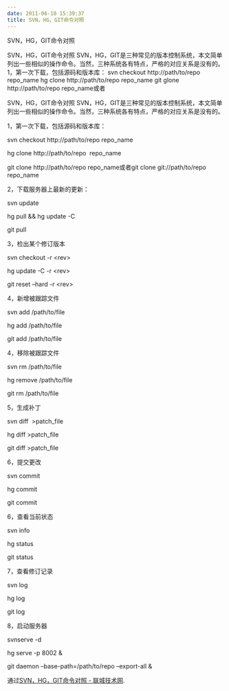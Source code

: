 ```yaml
---
date: 2011-06-10 15:39:37
title: SVN，HG，GIT命令对照
---
```



SVN，HG，GIT命令对照

SVN，HG，GIT命令对照 SVN，HG，GIT是三种常见的版本控制系统，本文简单列出一些相似的操作命令。当然，三种系统各有特点，严格的对应关系是没有的。 1，第一次下载，包括源码和版本库： svn checkout http://path/to/repo repo_name hg clone http://path/to/repo repo_name git glone http://path/to/repo repo_name或者

SVN，HG，GIT命令对照 SVN，HG，GIT是三种常见的版本控制系统，本文简单列出一些相似的操作命令。当然，三种系统各有特点，严格的对应关系是没有的。

1，第一次下载，包括源码和版本库：

svn checkout http://path/to/repo repo_name

hg clone http://path/to/repo  repo_name

git clone http://path/to/repo repo_name或者git clone git://path/to/repo repo_name

2，下载服务器上最新的更新：

svn update

hg pull &amp;&amp; hg update -C

git pull

3，检出某个修订版本

svn checkout -r &lt;rev&gt;

hg update -C -r &lt;rev&gt;

git reset –hard -r &lt;rev&gt;

4，新增被跟踪文件

svn add /path/to/file

hg add /path/to/file

git add /path/to/file

4，移除被跟踪文件

svn rm /path/to/file

hg remove /path/to/file

git rm /path/to/file

5，生成补丁

svn diff  &gt;patch_file

hg diff &gt;patch_file

git diff &gt;patch_file

6，提交更改

svn commit

hg commit

git commit

6，查看当前状态

svn info

hg status

git status

7，查看修订记录

svn log

hg log

git log

8，启动服务器

svnserve -d

hg serve -p 8002 &amp;

git daemon –base-path=/path/to/repo –export-all &amp;

通过<a href="http://tech.16c.cn/svnsy/20100112/17492.html">SVN，HG，GIT命令对照 - 联城技术网</a>.